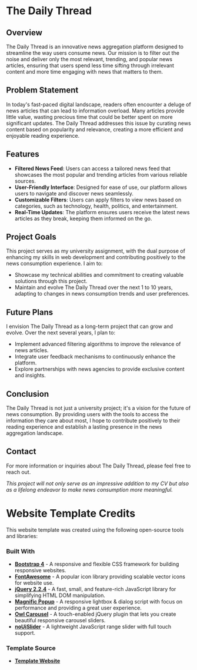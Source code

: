 # The Daily Thread

## Overview
The Daily Thread is an innovative news aggregation platform designed to streamline the way users consume news. Our mission is to filter out the noise and deliver only the most relevant, trending, and popular news articles, ensuring that users spend less time sifting through irrelevant content and more time engaging with news that matters to them.

## Problem Statement
In today's fast-paced digital landscape, readers often encounter a deluge of news articles that can lead to information overload. Many articles provide little value, wasting precious time that could be better spent on more significant updates. The Daily Thread addresses this issue by curating news content based on popularity and relevance, creating a more efficient and enjoyable reading experience.

## Features
- **Filtered News Feed**: Users can access a tailored news feed that showcases the most popular and trending articles from various reliable sources.
- **User-Friendly Interface**: Designed for ease of use, our platform allows users to navigate and discover news seamlessly.
- **Customizable Filters**: Users can apply filters to view news based on categories, such as technology, health, politics, and entertainment.
- **Real-Time Updates**: The platform ensures users receive the latest news articles as they break, keeping them informed on the go.

## Project Goals
This project serves as my university assignment, with the dual purpose of enhancing my skills in web development and contributing positively to the news consumption experience. I aim to:
- Showcase my technical abilities and commitment to creating valuable solutions through this project.
- Maintain and evolve The Daily Thread over the next 1 to 10 years, adapting to changes in news consumption trends and user preferences.

## Future Plans
I envision The Daily Thread as a long-term project that can grow and evolve. Over the next several years, I plan to:
- Implement advanced filtering algorithms to improve the relevance of news articles.
- Integrate user feedback mechanisms to continuously enhance the platform.
- Explore partnerships with news agencies to provide exclusive content and insights.

## Conclusion
The Daily Thread is not just a university project; it's a vision for the future of news consumption. By providing users with the tools to access the information they care about most, I hope to contribute positively to their reading experience and establish a lasting presence in the news aggregation landscape.

## Contact
For more information or inquiries about The Daily Thread, please feel free to reach out.

*This project will not only serve as an impressive addition to my CV but also as a lifelong endeavor to make news consumption more meaningful.*

# Website Template Credits

This website template was created using the following open-source tools and libraries:

### Built With
- **[Bootstrap 4](https://getbootstrap.com/)** - A responsive and flexible CSS framework for building responsive websites.
- **[FontAwesome](https://fontawesome.com/)** - A popular icon library providing scalable vector icons for website use.
- **[jQuery 2.2.4](https://jquery.com/)** - A fast, small, and feature-rich JavaScript library for simplifying HTML DOM manipulation.
- **[Magnific Popup](https://github.com/dimsemenov/Magnific-Popup)** - A responsive lightbox & dialog script with focus on performance and providing a great user experience.
- **[Owl Carousel](https://owlcarousel2.github.io/OwlCarousel2/)** - A touch-enabled jQuery plugin that lets you create beautiful responsive carousel sliders.
- **[noUiSlider](https://github.com/leongersen/noUiSlider)** - A lightweight JavaScript range slider with full touch support.

### Template Source
- **[Template Website](https://themewagon.com/themes/free-bootstrap-magazine-template-thegazette/)** 

